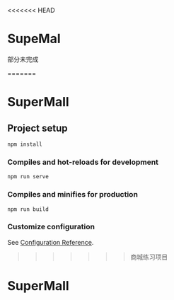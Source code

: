 <<<<<<< HEAD
# SupeMal
部分未完成

=======
# SuperMall

## Project setup
```
npm install
```

### Compiles and hot-reloads for development
```
npm run serve
```

### Compiles and minifies for production
```
npm run build
```

### Customize configuration
See [Configuration Reference](https://cli.vuejs.org/config/).
>>>>>>> 商城练习项目
# SuperMall
